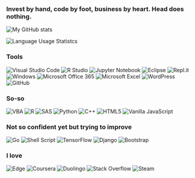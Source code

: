 ### Invest by hand, code by foot, business by heart. Head does nothing.

![My GitHub stats](https://github-readme-stats.vercel.app/api?username=kimpro82)

![Language Usage Statistcs](https://github-readme-stats.vercel.app/api/top-langs/?username=kimpro82&layout=compact&langs_count=10)


### Tools
![Visual Studio Code](https://img.shields.io/badge/Visual_Studio_Code-0078d7.svg?style=for-the-badge&logo=visual-studio-code&logoColor=white)
![R Studio](https://img.shields.io/badge/r_studio-276DC3.svg?style=for-the-badge&logo=r&logoColor=white)
![Jupyter Notebook](https://img.shields.io/badge/jupyter-FA0F00.svg?style=for-the-badge&logo=jupyter&logoColor=white)
![Eclipse](https://img.shields.io/badge/Eclipse-FE7A16.svg?style=for-the-badge&logo=Eclipse&logoColor=white)
![Repl.it](https://img.shields.io/badge/Repl.it-0D101E.svg?style=for-the-badge&logo=replit&logoColor=white)  
![Windows](https://img.shields.io/badge/Windows-0078D6?style=for-the-badge&logo=windows&logoColor=white)
![Microsoft Office 365](https://img.shields.io/badge/Office_365-D83B01?style=for-the-badge&logo=microsoft-office&logoColor=white)
![Microsoft Excel](https://img.shields.io/badge/Excel-217346?style=for-the-badge&logo=microsoft-excel&logoColor=white)
![WordPress](https://img.shields.io/badge/WordPress-117AC9.svg?style=for-the-badge&logo=WordPress&logoColor=white)
![GitHub](https://img.shields.io/badge/github-121011.svg?style=for-the-badge&logo=github&logoColor=white)

### So-so
![VBA](https://img.shields.io/badge/VBA-867DB1?style=for-the-badge&logo=microsoft-excel&logoColor=white)
![R](https://img.shields.io/badge/r-276DC3.svg?style=for-the-badge&logo=r&logoColor=white)
![SAS](https://img.shields.io/badge/sas-B34936.svg?style=for-the-badge&logo=sas&logoColor=white)
![Python](https://img.shields.io/badge/python-3670A0?style=for-the-badge&logo=python&logoColor=white)
![C++](https://img.shields.io/badge/c++-00599C.svg?style=for-the-badge&logo=c%2B%2B&logoColor=white)
![HTML5](https://img.shields.io/badge/html5-E34F26.svg?style=for-the-badge&logo=html5&logoColor=white)
![Vanilla JavaScript](https://img.shields.io/badge/vanilla_JS-f1e05a.svg?style=for-the-badge&logo=javascript&logoColor=black)

### Not so confident yet but trying to improve
![Go](https://img.shields.io/badge/go-00ADD8.svg?style=for-the-badge&logo=go&logoColor=white)
![Shell Script](https://img.shields.io/badge/shell_script-89E051.svg?style=for-the-badge&logo=gnu-bash&logoColor=black)
![TensorFlow](https://img.shields.io/badge/TensorFlow-FF6F00.svg?style=for-the-badge&logo=TensorFlow&logoColor=white)
![Django](https://img.shields.io/badge/django-092E20.svg?style=for-the-badge&logo=django&logoColor=white)
![Bootstrap](https://img.shields.io/badge/bootstrap-7952B3?style=for-the-badge&logo=bootstrap&logoColor=white)

### I love
![Edge](https://img.shields.io/badge/Edge-0078D7?style=for-the-badge&logo=Microsoft-edge&logoColor=white)
![Coursera](https://img.shields.io/badge/Coursera-0056D2.svg?style=for-the-badge&logo=Coursera&logoColor=white)
![Duolingo](https://img.shields.io/badge/Duolingo-4DC730.svg?style=for-the-badge&logo=Duolingo&logoColor=white)
![Stack Overflow](https://img.shields.io/badge/-Stackoverflow-FE7A16?style=for-the-badge&logo=stack-overflow&logoColor=white)
![Steam](https://img.shields.io/badge/steam-000000.svg?style=for-the-badge&logo=steam&logoColor=white)

<!--
**kimpro82/kimpro82** is a ✨ _special_ ✨ repository because its `README.md` (this file) appears on your GitHub profile.

Here are some ideas to get you started:

- 🔭 I’m currently working on ...
- 🌱 I’m currently learning ...
- 👯 I’m looking to collaborate on ...
- 🤔 I’m looking for help with ...
- 💬 Ask me about ...
- 📫 How to reach me: ...
- 😄 Pronouns: ...
- ⚡ Fun fact: ...
-->